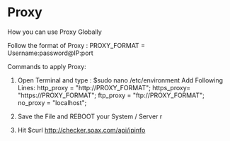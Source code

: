 # Proxy
How you can use Proxy Globally 

Follow the format of Proxy : PROXY_FORMAT  = Username:password@IP:port

Commands to apply Proxy:

1. Open Terminal and type : $sudo nano /etc/environment
                            Add Following Lines:
                              http_proxy = "http://PROXY_FORMAT";
                              https_proxy= "https://PROXY_FORMAT";
                              ftp_proxy  = "ftp://PROXY_FORMAT";
                              no_proxy  = "localhost";
                              
2. Save the File and REBOOT your System / Server r
3. Hit $curl http://checker.soax.com/api/ipinfo
  
